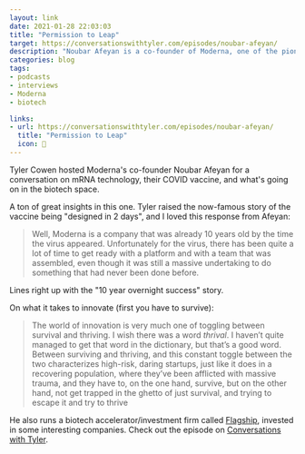 ```yaml
---
layout: link
date: 2021-01-28 22:03:03
title: "Permission to Leap"
target: https://conversationswithtyler.com/episodes/noubar-afeyan/
description: "Noubar Afeyan is a co-founder of Moderna, one of the pioneers of biotech."
categories: blog
tags:
- podcasts
- interviews
- Moderna
- biotech

links:
- url: https://conversationswithtyler.com/episodes/noubar-afeyan/
  title: "Permission to Leap"
  icon: 🧬
---
```


Tyler Cowen hosted Moderna's co-founder Noubar Afeyan for a conversation on mRNA technology, their COVID vaccine, and what's going on in the biotech space.

A ton of great insights in this one. Tyler raised the now-famous story of the vaccine being "designed in 2 days", and I loved this response from Afeyan:

> Well, Moderna is a company that was already 10 years old by the time the virus appeared. Unfortunately for the virus, there has been quite a lot of time to get ready with a platform and with a team that was assembled, even though it was still a massive undertaking to do something that had never been done before.

Lines right up with the "10 year overnight success" story.

On what it takes to innovate (first you have to survive):

> The world of innovation is very much one of toggling between survival and thriving. I wish there was a word _thrival_. I haven’t quite managed to get that word in the dictionary, but that’s a good word. Between surviving and thriving, and this constant toggle between the two characterizes high-risk, daring startups, just like it does in a recovering population, where they’ve been afflicted with massive trauma, and they have to, on the one hand, survive, but on the other hand, not get trapped in the ghetto of just survival, and trying to escape it and try to thrive

He also runs a biotech accelerator/investment firm called [Flagship](https://www.flagshippioneering.com/ "Flagship"), invested in some interesting companies. Check out the episode on [Conversations with Tyler](https://conversationswithtyler.com/episodes/noubar-afeyan/ "Noubar Afeyan on Permission to Leap").
